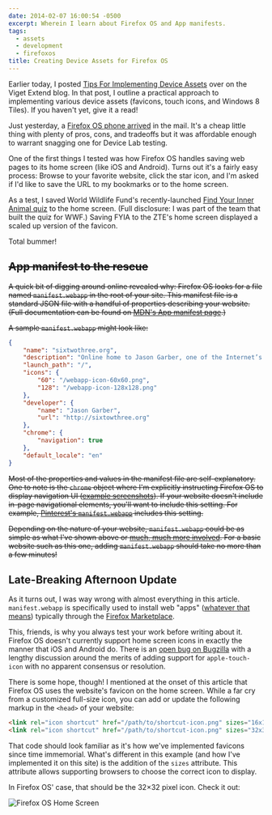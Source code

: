 ```yaml
---
date: 2014-02-07 16:00:54 -0500
excerpt: Wherein I learn about Firefox OS and App manifests.
tags:
  - assets
  - development
  - firefoxos
title: Creating Device Assets for Firefox OS
---
```


Earlier today, I posted [Tips For Implementing Device Assets](http://viget.com/extend/tips-for-implementing-device-assets) over on the Viget Extend blog. In that post, I outline a practical approach to implementing various device assets (favicons, touch icons, and Windows 8 Tiles). If you haven't yet, give it a read!

Just yesterday, a [Firefox OS phone arrived](http://instagram.com/p/kE-Mb2NxuS/) in the mail. It's a cheap little thing with plenty of pros, cons, and tradeoffs but it was affordable enough to warrant snagging one for Device Lab testing.

One of the first things I tested was how Firefox OS handles saving web pages to its home screen (like iOS and Android). Turns out it's a fairly easy process: Browse to your favorite website, click the star icon, and I'm asked if I'd like to save the URL to my bookmarks or to the home screen.

As a test, I saved World Wildlife Fund's recently-launched [Find Your Inner Animal quiz](http://fyia.worldwildlife.org/) to the home screen. (Full disclosure: I was part of the team that built the quiz for WWF.) Saving FYIA to the ZTE's home screen displayed a scaled up version of the favicon.

Total bummer!


## ~~App manifest to the rescue~~

~~A quick bit of digging around online revealed why: Firefox OS looks for a file named `manifest.webapp` in the root of your site. This manifest file is a standard JSON file with a handful of properties describing your website. (Full documentation can be found on [MDN's App manifest page](https://developer.mozilla.org/en-US/Apps/Developing/Manifest).)~~

~~A sample `manifest.webapp` might look like:~~

```json
{
    "name": "sixtwothree.org",
    "description": "Online home to Jason Garber, one of the Internet’s top Jason Garbers.",
    "launch_path": "/",
    "icons": {
        "60": "/webapp-icon-60x60.png",
        "128": "/webapp-icon-128x128.png"
    },
    "developer": {
        "name": "Jason Garber",
        "url": "http://sixtowthree.org"
    },
    "chrome": {
        "navigation": true
    },
    "default_locale": "en"
}
```

~~Most of the properties and values in the manifest file are self-explanatory. One to note is the `chrome` object where I'm explicitly instructing Firefox OS to display navigation UI ([example screenshots](https://developer.mozilla.org/en-US/Apps/Developing/Manifest#chrome)). If your website doesn't include in-page navigational elements, you'll want to include this setting. For example, [Pinterest's `manifest.webapp`](http://m.pinterest.com/manifest.webapp) includes this setting.~~

~~Depending on the nature of your website, `manifest.webapp` could be as simple as what I've shown above or [much, much more involved](https://developer.mozilla.org/en-US/Apps/Developing/Manifest). For a basic website such as this one, adding `manifest.webapp` should take no more than a few minutes!~~


## Late-Breaking Afternoon Update

As it turns out, I was way wrong with almost everything in this article. `manifest.webapp` is specifically used to install web "apps" ([whatever that means](http://adactio.com/journal/6246/)) typically through the [Firefox Marketplace](https://marketplace.firefox.com/).

This, friends, is why you always test your work before writing about it. Firefox OS doesn't currently support home screen icons in exactly the manner that iOS and Android do. There is an [open bug on Bugzilla](https://bugzilla.mozilla.org/show_bug.cgi?id=921014) with a lengthy discussion around the merits of adding support for `apple-touch-icon` with no apparent consensus or resolution.

There is some hope, though! I mentioned at the onset of this article that Firefox OS uses the website's favicon on the home screen. While a far cry from a customized full-size icon, you can add or update the following markup in the `<head>` of your website:

```html
<link rel="icon shortcut" href="/path/to/shortcut-icon.png" sizes="16x16">
<link rel="icon shortcut" href="/path/to/shortcut-icon.png" sizes="32x32">
```

That code should look familiar as it's how we've implemented favicons since time immemorial. What's different in this example (and how I've implemented it on this site) is the addition of the `sizes` attribute. This attribute allows supporting browsers to choose the correct icon to display.

In Firefox OS' case, that should be the 32×32 pixel icon. Check it out:

![Firefox OS Home Screen](http://f.cl.ly/items/3O2O0L0Q1Y3k0u3c0T3F/firefox-os-home-screen.jpg)